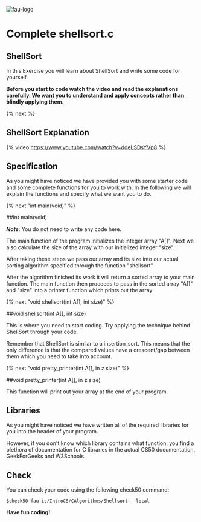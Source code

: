 ![fau-logo](https://www.fau.de/files/2016/02/fb-ww-logo-preview.jpg)
# Complete shellsort.c

## ShellSort
In this Exercise you will learn about ShellSort and write some code for yourself.

**Before you start to code watch the video and read the explanations carefully. We want you 
to understand and apply concepts rather than blindly applying them.**

{% next %}
## ShellSort Explanation
{% video https://www.youtube.com/watch?v=ddeLSDsYVp8 %}

## Specification
As you might have noticed we have provided you with some starter code and some
complete functions for you to work with. In the following we will explain the functions
and specify what we want you to do.

{% next "int main(void)" %}

##int main(void)

***Note***: You do not need to write any code here.

The main function of the program initializes the integer array "A[]". Next
we also calculate the size of the array with our initialized integer "size".

After taking these steps we pass our array and its size into our actual sorting algorithm
specified through the function "shellsort"

After the algorithm finished its work it will return a sorted array to your main
function. The main function then proceeds to pass in the sorted array "A[]" and "size"
into a printer function which prints out the array. 

{% next "void shellsort(int A[], int size)" %}

##void shellsort(int A[], int size)

This is where you need to start coding. Try applying the technique behind ShellSort 
through your code. 

Remember that ShellSort is similar to a insertion_sort. This means that the only
difference is that the compared values have a crescent/gap between them which you need
to take into account.

{% next "void pretty_printer(int A[], in z size)" %}

##void pretty_printer(int A[], in z size)

This function will print out your array at the end of your program.

## Libraries
As you might have noticed we have written all of the required libraries for you into the header
of your program.

However, if you don't know which library contains what function, you find a plethora of documentation for
C libraries in the actual CS50 documentation, GeekForGeeks and W3Schools.

## Check 

You can check your code using the following check50 command:

~~~
$check50 fau-is/IntroCS/CAlgorithms/Shellsort --local
~~~

**Have fun coding!**
